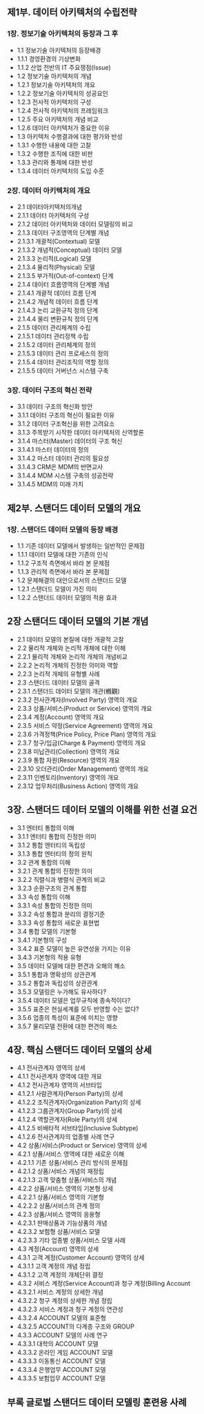 ## 제1부. 데이터 아키텍처의 수립전략


### 1장. 정보기술 아키텍처의 등장과 그 후
* 1.1 정보기술 아키텍처의 등장배경
* 1.1.1 경영환경의 기상변화
* 1.1.2 산업 전반의 IT 주요쟁점(Issue)
* 1.2 정보기술 아키텍처의 개념
* 1.2.1 정보기술 아키텍처의 개요
* 1.2.2 정보기술 아키텍처의 성공요인
* 1.2.3 전사적 아키텍처의 구성
* 1.2.4 전사적 아키텍처의 프레임워크
* 1.2.5 주요 아키텍처의 개념 비교
* 1.2.6 데이터 아키텍처가 중요한 이유
* 1.3 아키텍처 수행결과에 대한 평가와 반성
* 1.3.1 수행한 내용에 대한 고찰
* 1.3.2 수행한 조직에 대한 비판
* 1.3.3 관리와 통제에 대한 반성
* 1.3.4 데이터 아키텍처의 도입 수준


### 2장. 데이터 아키텍처의 개요
* 2.1 데이터아키텍처의개념
* 2.1.1 데이터 아키텍처의 구성
* 2.1.2 데이터 아키텍처와 데이터 모델링의 비교
* 2.1.3 데이터 구조영역의 단계별 개념
* 2.1.3.1 개괄적(Contextual) 모델
* 2.1.3.2 개념적(Conceptual) 데이터 모델
* 2.1.3.3 논리적(Logical) 모델
* 2.1.3.4 물리적(Physical) 모델
* 2.1.3.5 부가적(Out-of-context) 단계
* 2.1.4 데이터 흐름영역의 단계별 개념
* 2.1.4.1 개괄적 데이터 흐름 단계
* 2.1.4.2 개념적 데이터 흐름 단계
* 2.1.4.3 논리 교환규칙 정의 단계
* 2.1.4.4 물리 변환규칙 정의 단계
* 2.1.5 데이터 관리체계의 수립
* 2.1.5.1 데이터 관리정책 수립
* 2.1.5.2 데이터 관리체계의 정의
* 2.1.5.3 데이터 관리 프로세스의 정의
* 2.1.5.4 데이터 관리조직의 역할 정의
* 2.1.5.5 데이터 거버넌스 시스템 구축


### 3장. 데이터 구조의 혁신 전략
* 3.1 데이터 구조의 혁신화 방안
* 3.1.1 데이터 구조의 혁신이 필요한 이유
* 3.1.2 데이터 구조혁신을 위한 고려요소
* 3.1.3 주목받기 시작한 데이터 아키텍처의 신역할론
* 3.1.4 마스터(Master) 데이터의 구조 혁신
* 3.1.4.1 마스터 데이터의 정의
* 3.1.4.2 마스터 데이터 관리의 필요성
* 3.1.4.3 CRM은 MDM의 반면교사
* 3.1.4.4 MDM 시스템 구축의 성공전략
* 3.1.4.5 MDM의 미래 가치



## 제2부. 스탠더드 데이터 모델의 개요


### 1장. 스탠더드 데이터 모델의 등장 배경
* 1.1 기존 데이터 모델에서 발생하는 일반적인 문제점
* 1.1.1 데이터 모델에 대한 기존의 인식
* 1.1.2 구조적 측면에서 바라 본 문제점
* 1.1.3 관리적 측면에서 바라 본 문제점
* 1.2 문제해결의 대안으로서의 스탠더드 모델
* 1.2.1 스탠더드 모델이 가진 의미
* 1.2.2 스탠더드 데이터 모델의 적용 효과


## 2장 스탠더드 데이터 모델의 기본 개념
* 2.1 데이터 모델의 본질에 대한 개괄적 고찰
* 2.2 물리적 개체와 논리적 개체에 대한 이해
* 2.2.1 물리적 개체와 논리적 개체의 개념비교
* 2.2.2 논리적 개체의 진정한 의미와 역할
* 2.2.3 논리적 개체의 유형별 사례
* 2.3 스탠더드 데이터 모델의 골격
* 2.3.1 스탠더드 데이터 모델의 개관(槪觀)
* 2.3.2 전사관계자(Involved Party) 영역의 개요
* 2.3.3 상품/서비스(Product or Service) 영역의 개요
* 2.3.4 계정(Account) 영역의 개요
* 2.3.5 서비스 약정(Service Agreement) 영역의 개요
* 2.3.6 가격정책(Price Policy, Price Plan) 영역의 개요
* 2.3.7 청구/입금(Charge & Payment) 영역의 개요
* 2.3.8 미납관리(Collection) 영역의 개요
* 2.3.9 통합 자원(Resource) 영역의 개요
* 2.3.10 오더관리(Order Management) 영역의 개요
* 2.3.11 인벤토리(Inventory) 영역의 개요
* 2.3.12 업무처리(Business Action) 영역의 개요


## 3장. 스탠더드 데이터 모델의 이해를 위한 선결 요건
* 3.1 엔터티 통합의 이해
* 3.1.1 엔터티 통합의 진정한 의미
* 3.1.2 통합 엔터티의 독립성
* 3.1.3 통합 엔터티의 정의 원칙
* 3.2 관계 통합의 이해
* 3.2.1 관계 통합의 진정한 의미
* 3.2.2 직렬식과 병렬식 관계의 비교
* 3.2.3 순환구조의 관계 통합
* 3.3 속성 통합의 이해
* 3.3.1 속성 통합의 진정한 의미
* 3.3.2 속성 통합과 분리의 결정기준
* 3.3.3 속성 통합의 새로운 표현법
* 3.4 통합 모델의 기본형
* 3.4.1 기본형의 구성
* 3.4.2 표준 모델이 높은 유연성을 가지는 이유
* 3.4.3 기본형의 적용 유형
* 3.5 데이터 모델에 대한 편견과 오해의 해소
* 3.5.1 통합과 명확성의 상관관계
* 3.5.2 통합과 독립성의 상관관계
* 3.5.3 모델링은 누가해도 유사하다?
* 3.5.4 데이터 모델은 업무규칙에 종속적이다?
* 3.5.5 표준은 현실세계를 모두 반영할 수는 없다?
* 3.5.6 업종의 특성이 표준에 미치는 영향
* 3.5.7 물리모델 전환에 대한 편견의 해소


## 4장. 핵심 스탠더드 데이터 모델의 상세
* 4.1 전사관계자 영역의 상세
* 4.1.1 전사관계자 영역에 대한 개요
* 4.1.2 전사관계자 영역의 서브타입
* 4.1.2.1 사람관계자(Person Party)의 상세
* 4.1.2.2 조직관계자(Organization Party)의 상세
* 4.1.2.3 그룹관계자(Group Party)의 상세
* 4.1.2.4 역할관계자(Role Party)의 상세
* 4.1.2.5 비배타적 서브타입(Inclusive Subtype)
* 4.1.2.6 전사관계자의 업종별 사례 연구
* 4.2 상품/서비스(Product or Service) 영역의 상세
* 4.2.1 상품/서비스 영역에 대한 새로운 이해
* 4.2.1.1 기존 상품/서비스 관리 방식의 문제점
* 4.2.1.2 상품/서비스 개념의 재정립
* 4.2.1.3 고객 맞춤형 상품/서비스의 개념
* 4.2.2 상품/서비스 영역의 기본형 상세
* 4.2.2.1 상품/서비스 영역의 기본형
* 4.2.2.2 상품/서비스의 관계 정의
* 4.2.3 상품/서비스 영역의 응용형
* 4.2.3.1 판매상품과 기능상품의 개념
* 4.2.3.2 보험형 상품/서비스 모델
* 4.2.3.3 기타 업종별 상품/서비스 모델 사례
* 4.3 계정(Account) 영역의 상세
* 4.3.1 고객 계정(Customer Account) 영역의 상세
* 4.3.1.1 고객 계정의 개념 정립
* 4.3.1.2 고객 계정의 개체단위 결정
* 4.3.2 서비스 계정(Service Account)과 청구 계정(Billing Account
* 4.3.2.1 서비스 계정의 상세한 개념
* 4.3.2.2 청구 계정의 상세한 개념 정립
* 4.3.2.3 서비스 계정과 청구 계정의 연관성
* 4.3.2.4 ACCOUNT 모델의 표준형
* 4.3.2.5 ACCOUNT의 다계층 구조와 GROUP
* 4.3.3 ACCOUNT 모델의 사례 연구
* 4.3.3.1 대학의 ACCOUNT 모델
* 4.3.3.2 온라인 게임 ACCOUNT 모델
* 4.3.3.3 이동통신 ACCOUNT 모델
* 4.3.3.4 은행업무 ACCOUNT 모델
* 4.3.3.5 보험업무 ACCOUNT 모델


## 부록 글로벌 스탠더드 데이터 모델링 훈련용 사례